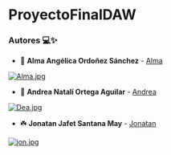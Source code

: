 # ProyectoFinalDAW

### Autores 💻✨

- 🍃 **Alma Angélica Ordoñez Sánchez** - [Alma](https://github.com/AlmaOS)


[![Alma.jpg](https://i.postimg.cc/NfD2pq33/Alma.jpg)](https://postimg.cc/w7tBjPT2)

- 🌊 **Andrea Natalí Ortega Aguilar** - [Andrea](https://github.com/NaraliOA)

[![Dea.jpg](https://i.postimg.cc/85wgx4Tz/Dea.jpg)](https://postimg.cc/CBZ2qjZ3)

- ☘️ **Jonatan Jafet Santana May** - [Jonatan](https://github.com/Jony190229)


[![jon.jpg](https://i.postimg.cc/qBL7dc1n/jon.jpg)](https://postimg.cc/V5JwqtQL)
